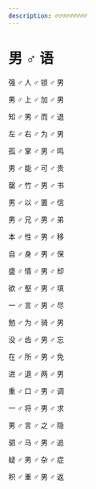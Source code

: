 ```yaml
---
description: ♂♂♂♂♂♂♂♂♂
---
```


# 男 ♂ 语

强 ♂ 人 ♂ 锁 ♂ 男

男 ♂ 上 ♂ 加 ♂ 男

知 ♂ 男 ♂ 而 ♂ 退

左 ♂ 右 ♂ 为 ♂ 男

孤 ♂ 掌 ♂ 男 ♂ 鸣

男 ♂ 能 ♂ 可 ♂ 贵

罄 ♂ 竹 ♂ 男 ♂ 书

男 ♂ 以 ♂ 置 ♂ 信

男 ♂ 兄 ♂ 男 ♂ 弟

本 ♂ 性 ♂ 男 ♂ 移

自 ♂ 身 ♂ 男 ♂ 保

盛 ♂ 情 ♂ 男 ♂ 却

欲 ♂ 壑 ♂ 男 ♂ 填

一 ♂ 言 ♂ 男 ♂ 尽

勉 ♂ 为 ♂ 骑 ♂ 男

没 ♂ 齿 ♂ 男 ♂ 忘

在 ♂ 所 ♂ 男 ♂ 免

进 ♂ 退 ♂ 两 ♂ 男

重 ♂ 口 ♂ 男 ♂ 调

一 ♂ 将 ♂ 男 ♂ 求

男 ♂ 言 ♂ 之 ♂ 隐

驷 ♂ 马 ♂ 男 ♂ 追

疑 ♂ 男 ♂ 杂 ♂ 症

积 ♂ 重 ♂ 男 ♂ 返

